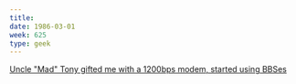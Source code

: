 ```yaml
---
title:
date: 1986-03-01
week: 625
type: geek
---
```


[Uncle &quot;Mad&quot; Tony gifted me with a 1200bps modem, started using BBSes](https://hans.gerwitz.com/2015/04/21/mad-tony.html)
<!--
  initially with pseudonym "Maxwell Smart", soon switched to "SAMHAIN NIVHWVS"
-->
